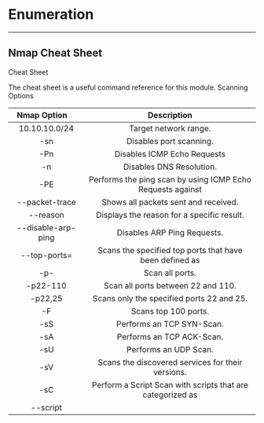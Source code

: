 # Enumeration


---


## Nmap Cheat Sheet

Cheat Sheet

The cheat sheet is a useful command reference for this module.
Scanning Options


|Nmap Option     	|	Description |
|:-:|:-:|
|10.10.10.0/24 		|	Target network range. |
|-sn 				|	Disables port scanning. |
|-Pn 				|	Disables ICMP Echo Requests|
|-n 					|	Disables DNS Resolution.|
|-PE 				|	Performs the ping scan by using ICMP Echo Requests against |
|--packet-trace 		|	Shows all packets sent and received.|
|--reason 			|	Displays the reason for a specific result.|
|--disable-arp-ping 	|	Disables ARP Ping Requests.|
|--top-ports=<num> 	|	Scans the specified top ports that have been defined as |
|-p- 				|	Scan all ports.|
|-p22-110 			|	Scan all ports between 22 and 110.|
|-p22,25 			|	Scans only the specified ports 22 and 25.|
|-F 					|	Scans top 100 ports.|
|-sS 				|	Performs an TCP SYN-Scan.|
|-sA 				|	Performs an TCP ACK-Scan.|
|-sU 				|	Performs an UDP Scan.|
|-sV 				|	Scans the discovered services for their versions.|
|-sC 				|	Perform a Script Scan with scripts that are categorized as |
|--script <script> 	|	Performs a Script Scan by using the specified scripts.|
|-O 					|	Performs an OS Detection Scan to determine the OS of the target|
|-A 					|	Performs OS Detection, Service Detection, and traceroute scans.|
|-D RND:5 			|	Sets the number of random Decoys that will be used to scan the |
|-e 					|	Specifies the network interface that is used for the scan.|
|-S 10.10.10.200 	|	Specifies the source IP address for the scan.|
|-g 					|	Specifies the source port for the scan.|
|--dns-server <ns> 	|	DNS resolution is performed by using a specified name server.|
